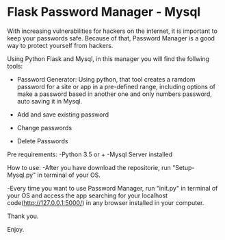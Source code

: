 # Flask Password Manager - Mysql

With increasing vulnerabilities for hackers on the internet, it is important to keep your passwords safe.
Because of that, Password Manager is a good way to protect yourself from hackers. 



Using Python Flask and Mysql, in this manager you will find the follwing tools:

- Password Generator: Using python, that tool creates a ramdom password for a site or app in a pre-defined range, including options of make a password based in 
  another one and only numbers password, auto saving it in Mysql.

- Add and save existing password 

- Change passwords

- Delete Passwords 

Pre requirements:
  -Python 3.5 or +
  -Mysql Server installed
 
How to use:
  -After you have download the repositorie, run "Setup-Mysql.py" in terminal of your OS.
  
  -Every time you want to use Password Manager, run "init.py" in terminal of your OS and access the app 
  searching for your localhost code(http://127.0.0.1:5000/) in any browser installed in your computer. 


Thank you.

Enjoy.
